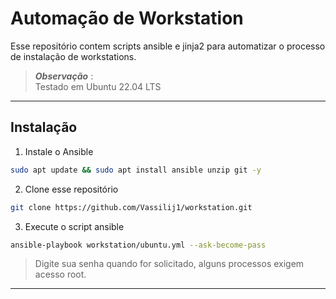 # Automação de Workstation

Esse repositório contem scripts ansible e jinja2 para automatizar o processo de instalação de workstations.

> **_Observação_** :  
> Testado em Ubuntu 22.04 LTS
___

## Instalação

1. Instale o Ansible
```bash
sudo apt update && sudo apt install ansible unzip git -y
```
2. Clone esse repositório
```bash
git clone https://github.com/Vassilij1/workstation.git
```

3. Execute o script ansible
```bash
ansible-playbook workstation/ubuntu.yml --ask-become-pass
```
> Digite sua senha quando for solicitado, alguns processos exigem acesso root.
___

